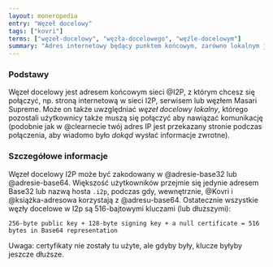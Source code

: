 ```yaml
---
layout: moneropedia
entry: "Węzeł docelowy"
tags: ["kovri"]
terms: ["węzeł-docelowy", "węzła-docelowego", "węźle-docelowym"]
summary: "Adres internetowy będący punktem końcowym, zarówno lokalnym jak i odległym."
---
```


### Podstawy

Węzeł docelowy jest adresem końcowym sieci @I2P, z którym chcesz się połączyć, np. stroną internetową w sieci I2P, serwisem lub węzłem Masari Supreme. Może on także uwzględniać *węzeł docelowy lokalny*, którego pozostali użytkownicy także muszą się połączyć aby nawiązać komunikację (podobnie jak w @clearnecie twój adres IP jest przekazany stronie podczas połączenia, aby wiadomo było *dokąd* wysłać informacje zwrotne).

### Szczegółowe informacje

Węzeł docelowy I2P może być zakodowany w @adresie-base32 lub @adresie-base64. Większość użytkowników przejmie się jedynie adresem Base32 lub nazwą hosta `.i2p`, podczas gdy, wewnętrznie, @Kovri i @książka-adresowa korzystają z @adresu-base64. Ostatecznie wszystkie węzły docelowe w I2p są 516-bajtowymi kluczami (lub dłuższymi):

`256-byte public key + 128-byte signing key + a null certificate = 516 bytes in Base64 representation`

Uwaga: certyfikaty nie zostały tu użyte, ale gdyby były, klucze byłyby jeszcze dłuższe.
